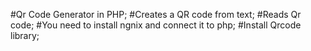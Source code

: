 #Qr Code Generator in PHP;
#Creates a QR code from text;
#Reads Qr code;
#You need to install ngnix and connect it to php;
#Install Qrcode library;
